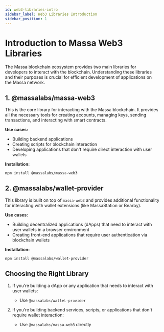 ```yaml
---
id: web3-libraries-intro
sidebar_label: Web3 Libraries Introduction
sidebar_position: 1
---
```


# Introduction to Massa Web3 Libraries

The Massa blockchain ecosystem provides two main libraries for developers to interact with the blockchain. Understanding these libraries and their purposes is crucial for efficient development of applications on the Massa network.

## 1. @massalabs/massa-web3

This is the core library for interacting with the Massa blockchain. It provides all the necessary tools for creating accounts, managing keys, sending transactions, and interacting with smart contracts.

**Use cases:**

- Building backend applications
- Creating scripts for blockchain interaction
- Developing applications that don't require direct interaction with user wallets

**Installation:**

```bash
npm install @massalabs/massa-web3
```

## 2. @massalabs/wallet-provider

This library is built on top of `massa-web3` and provides additional functionality for interacting with wallet extensions (like MassaStation or Bearby).

**Use cases:**

- Building decentralized applications (dApps) that need to interact with user wallets in a browser environment
- Creating front-end applications that require user authentication via blockchain wallets

**Installation:**

```bash
npm install @massalabs/wallet-provider
```

<!-- **Important note:** If you're using `wallet-provider`, you don't need to separately install `massa-web3`, as it's included as a dependency. -->

## Choosing the Right Library

1. If you're building a dApp or any application that needs to interact with user wallets:

   - Use `@massalabs/wallet-provider`

2. If you're building backend services, scripts, or applications that don't require wallet interaction:
   - Use `@massalabs/massa-web3` directly

